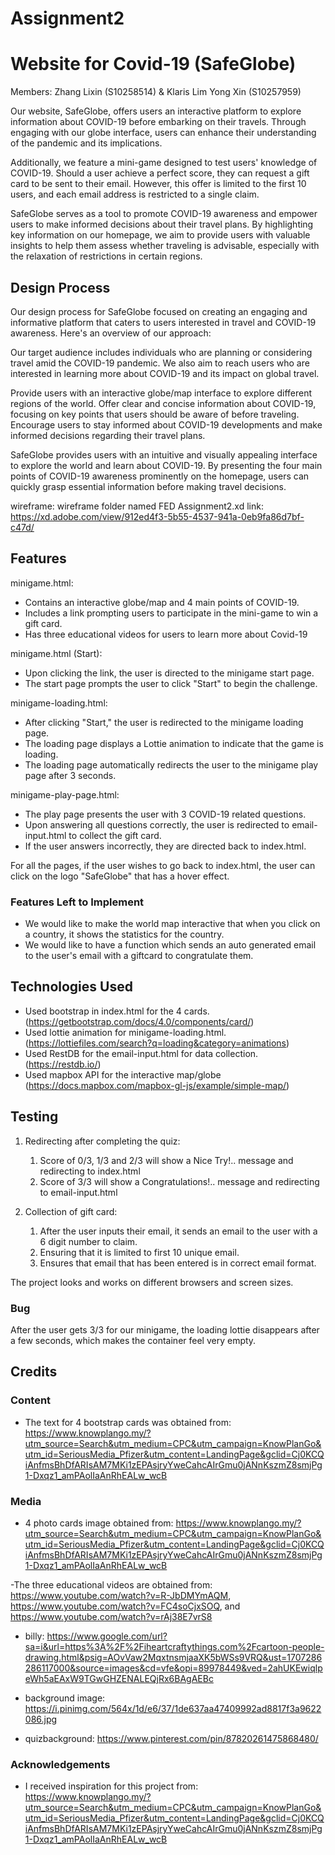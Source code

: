 # Assignment2
# Website for Covid-19 (SafeGlobe)

Members: Zhang Lixin (S10258514) & Klaris Lim Yong Xin (S10257959)

Our website, SafeGlobe, offers users an interactive platform to explore information about COVID-19 before embarking on their travels. Through engaging with our globe interface, users can enhance their understanding of the pandemic and its implications.

Additionally, we feature a mini-game designed to test users' knowledge of COVID-19. Should a user achieve a perfect score, they can request a gift card to be sent to their email. However, this offer is limited to the first 10 users, and each email address is restricted to a single claim.

SafeGlobe serves as a tool to promote COVID-19 awareness and empower users to make informed decisions about their travel plans. By highlighting key information on our homepage, we aim to provide users with valuable insights to help them assess whether traveling is advisable, especially with the relaxation of restrictions in certain regions.


## Design Process

Our design process for SafeGlobe focused on creating an engaging and informative platform that caters to users interested in travel and COVID-19 awareness. Here's an overview of our approach:

Our target audience includes individuals who are planning or considering travel amid the COVID-19 pandemic. We also aim to reach users who are interested in learning more about COVID-19 and its impact on global travel.

Provide users with an interactive globe/map interface to explore different regions of the world. Offer clear and concise information about COVID-19, focusing on key points that users should be aware of before traveling. Encourage users to stay informed about COVID-19 developments and make informed decisions regarding their travel plans.

SafeGlobe provides users with an intuitive and visually appealing interface to explore the world and learn about COVID-19. By presenting the four main points of COVID-19 awareness prominently on the homepage, users can quickly grasp essential information before making travel decisions.

wireframe: wireframe folder named FED Assignment2.xd
link: https://xd.adobe.com/view/912ed4f3-5b55-4537-941a-0eb9fa86d7bf-c47d/


## Features

minigame.html:
- Contains an interactive globe/map and 4 main points of COVID-19.
- Includes a link prompting users to participate in the mini-game to win a gift card.
- Has three educational videos for users to learn more about Covid-19

minigame.html (Start):
- Upon clicking the link, the user is directed to the minigame start page.
- The start page prompts the user to click "Start" to begin the challenge.

minigame-loading.html:
- After clicking "Start," the user is redirected to the minigame loading page.
- The loading page displays a Lottie animation to indicate that the game is loading.
- The loading page automatically redirects the user to the minigame play page after 3 seconds.

minigame-play-page.html:
- The play page presents the user with 3 COVID-19 related questions.
- Upon answering all questions correctly, the user is redirected to email-input.html to collect the gift card.
- If the user answers incorrectly, they are directed back to index.html.

For all the pages, if the user wishes to go back to index.html, the user can click on the logo "SafeGlobe" that has a hover effect.

### Features Left to Implement
- We would like to make the world map interactive that when you click on a country, it shows the statistics for the country.
- We would like to have a function which sends an auto generated email to the user's email with a giftcard to congratulate them.


## Technologies Used
- Used bootstrap in index.html for the 4 cards. (https://getbootstrap.com/docs/4.0/components/card/)
- Used lottie animation for minigame-loading.html. (https://lottiefiles.com/search?q=loading&category=animations)
- Used RestDB for the email-input.html for data collection. (https://restdb.io/)
- Used mapbox API for the interactive map/globe (https://docs.mapbox.com/mapbox-gl-js/example/simple-map/) 


## Testing
1. Redirecting after completing the quiz:
    1. Score of 0/3, 1/3 and 2/3 will show a Nice Try!.. message and redirecting to index.html
    2. Score of 3/3 will show a Congratulations!.. message and redirecting to email-input.html

2. Collection of gift card:
    1. After the user inputs their email, it sends an email to the user with a 6 digit number to claim.
    2. Ensuring that it is limited to first 10 unique email.
    3. Ensures that email that has been entered is in correct email format.
   
The project looks and works on different browsers and screen sizes.

### Bug
After the user gets 3/3 for our minigame, the loading lottie disappears after a few seconds, which makes the container feel very empty.

## Credits

### Content
- The text for 4 bootstrap cards was obtained from: https://www.knowplango.my/?utm_source=Search&utm_medium=CPC&utm_campaign=KnowPlanGo&utm_id=SeriousMedia_Pfizer&utm_content=LandingPage&gclid=Cj0KCQiAnfmsBhDfARIsAM7MKi1zEPAsjryYweCahcAIrGmu0jANnKszmZ8smjPg1-Dxqz1_amPAolIaAnRhEALw_wcB


### Media
- 4 photo cards image obtained from: https://www.knowplango.my/?utm_source=Search&utm_medium=CPC&utm_campaign=KnowPlanGo&utm_id=SeriousMedia_Pfizer&utm_content=LandingPage&gclid=Cj0KCQiAnfmsBhDfARIsAM7MKi1zEPAsjryYweCahcAIrGmu0jANnKszmZ8smjPg1-Dxqz1_amPAolIaAnRhEALw_wcB

-The three educational videos are obtained from: https://www.youtube.com/watch?v=R-JbDMYmAQM, https://www.youtube.com/watch?v=FC4soCjxSOQ, and https://www.youtube.com/watch?v=rAj38E7vrS8

- billy: https://www.google.com/url?sa=i&url=https%3A%2F%2Fiheartcraftythings.com%2Fcartoon-people-drawing.html&psig=AOvVaw2MqxtnsmjaaXK5bWSs9VRQ&ust=1707286286117000&source=images&cd=vfe&opi=89978449&ved=2ahUKEwiqlpeWh5aEAxW9TGwGHZENALEQjRx6BAgAEBc

- background image: https://i.pinimg.com/564x/1d/e6/37/1de637aa47409992ad8817f3a9622086.jpg

- quizbackground: https://www.pinterest.com/pin/87820261475868480/
  
  
### Acknowledgements

- I received inspiration for this project from: https://www.knowplango.my/?utm_source=Search&utm_medium=CPC&utm_campaign=KnowPlanGo&utm_id=SeriousMedia_Pfizer&utm_content=LandingPage&gclid=Cj0KCQiAnfmsBhDfARIsAM7MKi1zEPAsjryYweCahcAIrGmu0jANnKszmZ8smjPg1-Dxqz1_amPAolIaAnRhEALw_wcB
